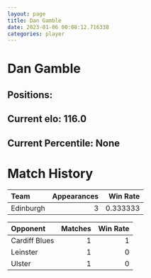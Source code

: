 ```yaml
---  
layout: page  
title: Dan Gamble  
date: 2023-01-06 00:08:12.716338  
categories: player  
---
```

# Dan Gamble

## Positions: 

## Current elo: 116.0

## Current Percentile: None

# Match History


| Team      |   Appearances |   Win Rate |
|:----------|--------------:|-----------:|
| Edinburgh |             3 |   0.333333 |

| Opponent      |   Matches |   Win Rate |
|:--------------|----------:|-----------:|
| Cardiff Blues |         1 |          1 |
| Leinster      |         1 |          0 |
| Ulster        |         1 |          0 |